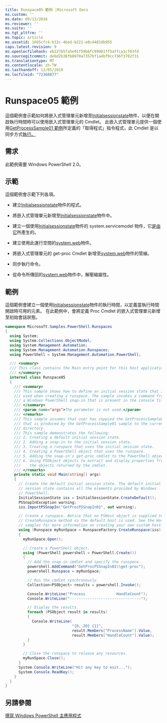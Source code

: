 ```yaml
---
title: Runspace05 範例 |Microsoft Docs
ms.custom: ''
ms.date: 09/13/2016
ms.reviewer: ''
ms.suite: ''
ms.tgt_pltfrm: ''
ms.topic: article
ms.assetid: 1685cfc4-b32c-4bed-b221-e0c4482db955
caps.latest.revision: 9
ms.openlocfilehash: eb227b5fa5e91f59b6fc99981ff5affca1cf63fd
ms.sourcegitcommit: debd2b38fb8070a7357bf1a4bf9cc736f3702f31
ms.translationtype: MT
ms.contentlocale: zh-TW
ms.lasthandoff: 12/05/2019
ms.locfileid: "72360877"
---
```

# <a name="runspace05-sample"></a>Runspace05 範例

這個範例會示範如何將嵌入式管理單元新增至[Initialsessionstate](/dotnet/api/System.Management.Automation.Runspaces.InitialSessionState)物件，以便在開啟執行時間時可以使用嵌入式管理單元的 Cmdlet。 此嵌入式管理單元提供一個使用[GetProcessSample01 範例](../cmdlet/getprocesssample01-sample.md)所定義的「取得程式」指令程式，此 Cmdlet 是以同步方式[執行。](/dotnet/api/system.management.automation.powershell)

## <a name="requirements"></a>需求

此範例需要 Windows PowerShell 2.0。

## <a name="demonstrates"></a>示範

這個範例會示範下列各項。

- 建立[Initialsessionstate](/dotnet/api/System.Management.Automation.Runspaces.InitialSessionState)物件的程式。

- 將嵌入式管理單元新增至[Initialsessionstate](/dotnet/api/System.Management.Automation.Runspaces.InitialSessionState)物件中。

- 建立一個使用[Initialsessionstate](/dotnet/api/System.Management.Automation.Runspaces.InitialSessionState)物件的 system.servicemodel 物件，它[是由它](/dotnet/api/System.Management.Automation.Runspaces.Runspace)所產生的。

- 建立使用此運行空間的[system.web](/dotnet/api/system.management.automation.powershell)物件。

- 將嵌入式管理單元的 get-proc Cmdlet 新增至[system.web](/dotnet/api/system.management.automation.powershell)物件的管線。

- 同步執行命令。

- 從命令所傳回的[system.web](/dotnet/api/System.Management.Automation.PSObject)物件中，解壓縮屬性。

## <a name="example"></a>範例

這個範例會建立一個使用[Initialsessionstate](/dotnet/api/System.Management.Automation.Runspaces.InitialSessionState)物件的執行時間，以定義當執行時間開啟時可用的元素。 在此範例中，會將定義 Proc Cmdlet 的嵌入式管理單元新增至初始會話狀態。

```csharp
namespace Microsoft.Samples.PowerShell.Runspaces
{
  using System;
  using System.Collections.ObjectModel;
  using System.Management.Automation;
  using System.Management.Automation.Runspaces;
  using PowerShell = System.Management.Automation.PowerShell;

  /// <summary>
  /// This class contains the Main entry point for this host application.
  /// </summary>
  internal class Runspace05
  {
    /// <summary>
    /// This sample shows how to define an initial session state that is
    /// used when creating a runspace. The sample invokes a command from
    /// a Windows PowerShell snap-in that is present in the console file.
    /// </summary>
    /// <param name="args">The parameter is not used.</param>
    /// <remarks>
    /// This sample assumes that user has coppied the GetProcessSample01.dll
    /// that is produced by the GetProcessSample01 sample to the current
    /// directory.
    /// This sample demonstrates the following:
    /// 1. Creating a default initial session state.
    /// 2. Adding a snap-in to the initial session state.
    /// 3. Creating a runspace that uses the initial session state.
    /// 4. Creating a PowerShell object that uses the runspace.
    /// 5. Adding the snap-in's get-proc cmdlet to the PowerShell object.
    /// 6. Using PSObject objects to extract and display properties from
    ///    the objects returned by the cmdlet.
    /// </remarks>
    private static void Main(string[] args)
    {
      // Create the default initial session state. The default initial
      // session state contains all the elements provided by Windows
      // PowerShell.
      InitialSessionState iss = InitialSessionState.CreateDefault();
      PSSnapInException warning;
      iss.ImportPSSnapIn("GetProcPSSnapIn01", out warning);

      // Create a runspace. Notice that no PSHost object is supplied to the
      // CreateRunspace method so the default host is used. See the Host
      // samples for more information on creating your own custom host.
      using (Runspace myRunSpace = RunspaceFactory.CreateRunspace(iss))
      {
        myRunSpace.Open();

        // Create a PowerShell object.
        using (PowerShell powershell = PowerShell.Create())
        {
          // Add the snap-in cmdlet and specify the runspace.
          powershell.AddCommand("GetProcPSSnapIn01\\get-proc");
          powershell.Runspace = myRunSpace;

          // Run the cmdlet synchronously.
          Collection<PSObject> results = powershell.Invoke();

          Console.WriteLine("Process              HandleCount");
          Console.WriteLine("--------------------------------");

          // Display the results.
          foreach (PSObject result in results)
          {
            Console.WriteLine(
                              "{0,-20} {1}",
                              result.Members["ProcessName"].Value,
                              result.Members["HandleCount"].Value);
          }
        }

        // Close the runspace to release any resources.
        myRunSpace.Close();
      }
      System.Console.WriteLine("Hit any key to exit...");
      System.Console.ReadKey();
    }
  }
}
```

## <a name="see-also"></a>另請參閱

[撰寫 Windows PowerShell 主應用程式](./writing-a-windows-powershell-host-application.md)